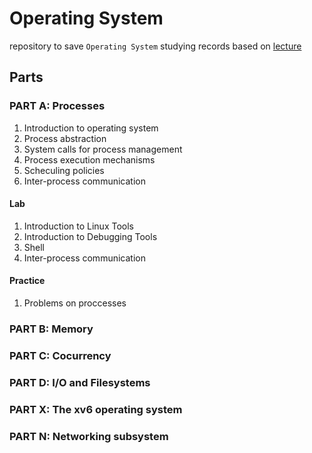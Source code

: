 # Operating System

repository to save `Operating System` studying records based on [lecture](https://www.cse.iitb.ac.in/~mythili/os/)

## Parts

### PART A: Processes

1. Introduction to operating system
2. Process abstraction
3. System calls for process management
4. Process execution mechanisms
5. Scheculing policies
6. Inter-process communication

#### Lab

1. Introduction to Linux Tools
2. Introduction to Debugging Tools
3. Shell
4. Inter-process communication

#### Practice

1. Problems on proccesses

### PART B: Memory

### PART C: Cocurrency

### PART D: I/O and Filesystems

### PART X: The xv6 operating system

### PART N: Networking subsystem
